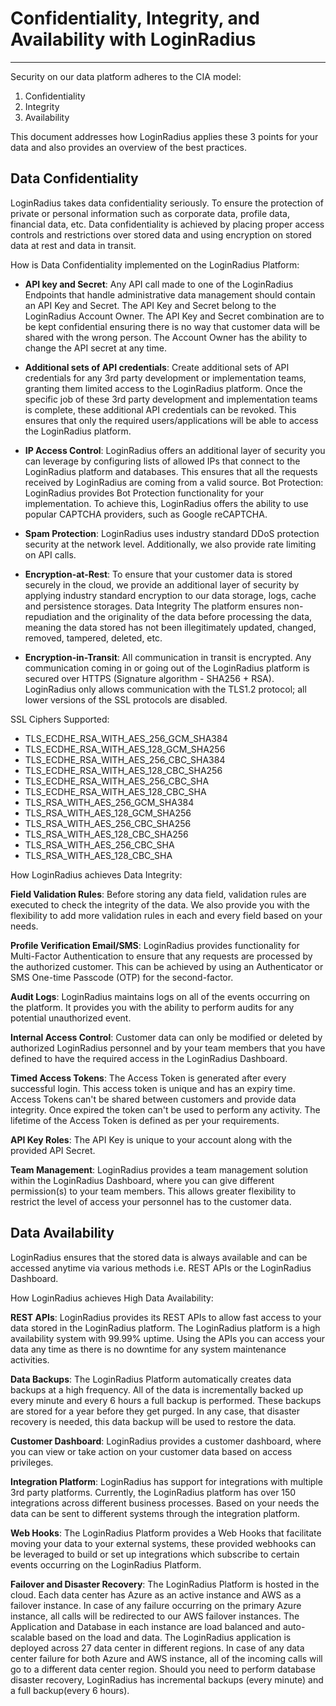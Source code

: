 # Confidentiality, Integrity, and Availability with LoginRadius

---

Security on our data platform adheres to the CIA model:

1. Confidentiality
2. Integrity
3. Availability

This document addresses how LoginRadius applies these 3 points for your data and also provides an overview of the best practices.

## Data Confidentiality

LoginRadius takes data confidentiality seriously. To ensure the protection of private or personal information such as corporate data, profile data, financial data, etc. Data confidentiality is achieved by placing proper access controls and restrictions over stored data and using encryption on stored data at rest and data in transit.

How is Data Confidentiality implemented on the LoginRadius Platform:

- **API key and Secret**: Any API call made to one of the LoginRadius Endpoints that handle administrative data management should contain an API Key and Secret. The API Key and Secret belong to the LoginRadius Account Owner. The API Key and Secret combination are to be kept confidential ensuring there is no way that customer data will be shared with the wrong person. The Account Owner has the ability to change the API secret at any time.

- **Additional sets of API credentials**: Create additional sets of API credentials for any 3rd party development or implementation teams, granting them limited access to the LoginRadius platform. Once the specific job of these 3rd party development and implementation teams is complete, these additional API credentials can be revoked. This ensures that only the required users/applications will be able to access the LoginRadius platform.

- **IP Access Control**: LoginRadius offers an additional layer of security you can leverage by configuring lists of allowed IPs that connect to the LoginRadius platform and databases. This ensures that all the requests received by LoginRadius are coming from a valid source.
  Bot Protection: LoginRadius provides Bot Protection functionality for your implementation. To achieve this, LoginRadius offers the ability to use popular CAPTCHA providers, such as Google reCAPTCHA.

- **Spam Protection**: LoginRadius uses industry standard DDoS protection security at the network level. Additionally, we also provide rate limiting on API calls.

- **Encryption-at-Rest**: To ensure that your customer data is stored securely in the cloud, we provide an additional layer of security by applying industry standard encryption to our data storage, logs, cache and persistence storages.
  Data Integrity
  The platform ensures non-repudiation and the originality of the data before processing the data, meaning the data stored has not been illegitimately updated, changed, removed, tampered, deleted, etc.

- **Encryption-in-Transit**: All communication in transit is encrypted. Any communication coming in or going out of the LoginRadius platform is secured over HTTPS (Signature algorithm - SHA256 + RSA). LoginRadius only allows communication with the TLS1.2 protocol; all lower versions of the SSL protocols are disabled.

SSL Ciphers Supported:

- TLS_ECDHE_RSA_WITH_AES_256_GCM_SHA384
- TLS_ECDHE_RSA_WITH_AES_128_GCM_SHA256
- TLS_ECDHE_RSA_WITH_AES_256_CBC_SHA384
- TLS_ECDHE_RSA_WITH_AES_128_CBC_SHA256
- TLS_ECDHE_RSA_WITH_AES_256_CBC_SHA
- TLS_ECDHE_RSA_WITH_AES_128_CBC_SHA
- TLS_RSA_WITH_AES_256_GCM_SHA384
- TLS_RSA_WITH_AES_128_GCM_SHA256
- TLS_RSA_WITH_AES_256_CBC_SHA256
- TLS_RSA_WITH_AES_128_CBC_SHA256
- TLS_RSA_WITH_AES_256_CBC_SHA
- TLS_RSA_WITH_AES_128_CBC_SHA

How LoginRadius achieves Data Integrity:

**Field Validation Rules**: Before storing any data field, validation rules are executed to check the integrity of the data. We also provide you with the flexibility to add more validation rules in each and every field based on your needs.

**Profile Verification Email/SMS**: LoginRadius provides functionality for Multi-Factor Authentication to ensure that any requests are processed by the authorized customer. This can be achieved by using an Authenticator or SMS One-time Passcode (OTP) for the second-factor.

**Audit Logs**: LoginRadius maintains logs on all of the events occurring on the platform. It provides you with the ability to perform audits for any potential unauthorized event.

**Internal Access Control**: Customer data can only be modified or deleted by authorized LoginRadius personnel and by your team members that you have defined to have the required access in the LoginRadius Dashboard.

**Timed Access Tokens**: The Access Token is generated after every successful login. This access token is unique and has an expiry time. Access Tokens can't be shared between customers and provide data integrity. Once expired the token can't be used to perform any activity. The lifetime of the Access Token is defined as per your requirements.

**API Key Roles**: The API Key is unique to your account along with the provided API Secret.

**Team Management**: LoginRadius provides a team management solution within the LoginRadius Dashboard, where you can give different permission(s) to your team members. This allows greater flexibility to restrict the level of access your personnel has to the customer data.

## Data Availability

LoginRadius ensures that the stored data is always available and can be accessed anytime via various methods i.e. REST APIs or the LoginRadius Dashboard.

How LoginRadius achieves High Data Availability:

**REST APIs**: LoginRadius provides its REST APIs to allow fast access to your data stored in the LoginRadius platform. The LoginRadius platform is a high availability system with 99.99% uptime. Using the APIs you can access your data any time as there is no downtime for any system maintenance activities.

**Data Backups**: The LoginRadius Platform automatically creates data backups at a high frequency. All of the data is incrementally backed up every minute and every 6 hours a full backup is performed. These backups are stored for a year before they get purged. In any case, that disaster recovery is needed, this data backup will be used to restore the data.

**Customer Dashboard**: LoginRadius provides a customer dashboard, where you can view or take action on your customer data based on access privileges.

**Integration Platform**: LoginRadius has support for integrations with multiple 3rd party platforms. Currently, the LoginRadius platform has over 150 integrations across different business processes. Based on your needs the data can be sent to different systems through the integration platform.

**Web Hooks**: The LoginRadius Platform provides a Web Hooks that facilitate moving your data to your external systems, these provided webhooks can be leveraged to build or set up integrations which subscribe to certain events occurring on the LoginRadius Platform.

**Failover and Disaster Recovery**: The LoginRadius Platform is hosted in the cloud. Each data center has Azure as an active instance and AWS as a failover instance. In case of any failure occurring on the primary Azure instance, all calls will be redirected to our AWS failover instances. The Application and Database in each instance are load balanced and auto-scalable based on the load and data. The LoginRadius application is deployed across 27 data center in different regions. In case of any data center failure for both Azure and AWS instance, all of the incoming calls will go to a different data center region. Should you need to perform database disaster recovery, LoginRadius has incremental backups (every minute) and a full backup(every 6 hours).
